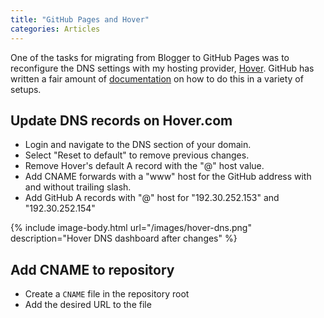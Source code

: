 ```yaml
---
title: "GitHub Pages and Hover"
categories: Articles
---
```


One of the tasks for migrating from Blogger to GitHub Pages was to reconfigure the DNS
settings with my hosting provider, [Hover][1]. GitHub has written a fair amount of
[documentation][2] on how to do this in a variety of setups.

## Update DNS records on Hover.com

- Login and navigate to the DNS section of your domain.
- Select "Reset to default" to remove previous changes.
- Remove Hover's default A record with the "@" host value.
- Add CNAME forwards with a "www" host for the GitHub address with and without trailing slash.
- Add GitHub A records with "@" host for "192.30.252.153" and "192.30.252.154"

{% include image-body.html url="/images/hover-dns.png" description="Hover DNS dashboard after changes" %}

## Add CNAME to repository

- Create a `CNAME` file in the repository root
- Add the desired URL to the file

[1]: https://www.hover.com/ "Hover.com"
[2]: https://help.github.com/articles/using-a-custom-domain-with-github-pages/ "Using a Custome Domain with GitHub Pages"
